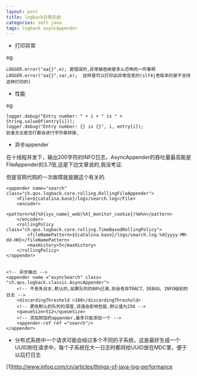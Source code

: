 ```yaml
---
layout: post
title: logback日常总结
categories: soft java
tags: logback asyncAppender
---
```


*   打印异常

eg:

    LOGGER.error("aa{}",e); 是错误的,异常被吞掉是多么恐怖的一件事啊
    LOGGER.error("aa{}",var,e);  这样是可以打印出异常信息的(slf4j老版本的是不支持这种打印的)

*   性能

eg:

    logger.debug("Entry number: " + i + " is " +  String.valueOf(entry[i]));
    logger.debug("Entry number: {} is {}", i, entry[i]);
    前者无论是否打都会进行字符串拼接,

*   异步appender

在十线程并发下，输出200字符的INFO日志，AsyncAppender的吞吐量最高能是FileAppender的3.7倍,这是下边文章说的,我没考证.

但是官网代购的一次故障就是跟这个有关的.

    <appender name="search" class="ch.qos.logback.core.rolling.RollingFileAppender">
        <File>${catalina.base}/logs/search.log</File>
        <encoder>
            <pattern>%d|%X{sys_name}_web|%X{_monitor_cookie}|%m%n</pattern>
        </encoder>
        <rollingPolicy class="ch.qos.logback.core.rolling.TimeBasedRollingPolicy">
            <fileNamePattern>${catalina.base}/logs/search.log.%d{yyyy-MM-dd-HH}</fileNamePattern>
            <maxHistory>5</maxHistory>
        </rollingPolicy>
    </appender>


    <!-- 异步输出 -->
    <appender name ="asyncSearch" class= "ch.qos.logback.classic.AsyncAppender">
        <!-- 不丢失日志.默认的,如果队列的80%已满,则会丢弃TRACT、DEBUG、INFO级别的日志 -->
        <discardingThreshold >100</discardingThreshold>
        <!-- 更改默认的队列的深度,该值会影响性能.默认值为256 -->
        <queueSize>512</queueSize>
        <!-- 添加附加的appender,最多只能添加一个 -->
        <appender-ref ref ="search"/>
    </appender>

*   分布式系统中一个请求可能会经过多个不同的子系统，这是最好生成一个UUID附在请求中，每个子系统在大一日志时都将给UUID放在MDC里，便于以后打日志

[1]<http://www.infoq.com/cn/articles/things-of-java-log-performance>
